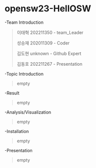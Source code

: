 # opensw23-HellOSW
-Team Introduction
>이태혁 202211350 - team_Leader
>
>성승재 202011309 - Coder
>
>김도현 unknown - Github Expert
>
>김동호 202211267 - Presentation

-Topic Introduction
>empty

-Result

>empty

-Analysis/Visualization

>empty

-Installation

>empty

-Presentation

>empty
